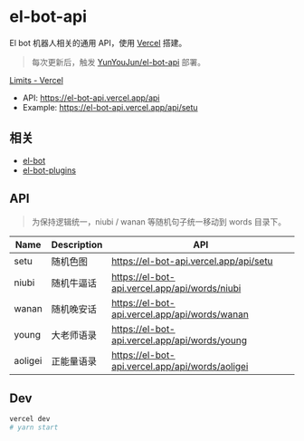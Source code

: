 # el-bot-api

El bot 机器人相关的通用 API，使用 [Vercel](https://vercel.com/) 搭建。

> 每次更新后，触发 [YunYouJun/el-bot-api](https://github.com/YunYouJun/el-bot-api) 部署。

[Limits - Vercel](https://vercel.com/docs/v2/platform/limits)

- API: <https://el-bot-api.vercel.app/api>
- Example: <https://el-bot-api.vercel.app/api/setu>

## 相关

- [el-bot](https://github.com/ElpsyCN/el-bot/)
- [el-bot-plugins](https://github.com/ElpsyCN/el-bot-plugins/)

## API

> 为保持逻辑统一，niubi / wanan 等随机句子统一移动到 words 目录下。

| Name    | Description | API                                               |
| ------- | ----------- | ------------------------------------------------- |
| setu    | 随机色图    | <https://el-bot-api.vercel.app/api/setu>          |
| niubi   | 随机牛逼话  | <https://el-bot-api.vercel.app/api/words/niubi>   |
| wanan   | 随机晚安话  | <https://el-bot-api.vercel.app/api/words/wanan>   |
| young   | 大老师语录  | <https://el-bot-api.vercel.app/api/words/young>   |
| aoligei | 正能量语录  | <https://el-bot-api.vercel.app/api/words/aoligei> |

## Dev

```sh
vercel dev
# yarn start
```
